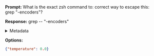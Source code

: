 **Prompt:**
What is the exact zsh command to: correct way to escape this: grep "-encoders"?


**Response:**
grep -- "-encoders"

<details><summary>Metadata</summary>

- Duration: 761 ms
- Datetime: 2023-08-22T15:12:26.274999
- Model: gpt-3.5-turbo-0613

</details>

**Options:**
```json
{"temperature": 0.0}
```

